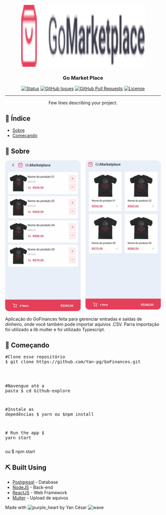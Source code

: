 <p align="center">
  <a href="" rel="noopener">
 <img width=400px height=200px src="./src/assets/logo.png" alt="Project logo"></a>
</p>

<h3 align="center">Go Market Place</h3>

<div align="center">

[![Status](https://img.shields.io/badge/status-active-success.svg)]()
[![GitHub Issues](https://img.shields.io/github/issues/kylelobo/The-Documentation-Compendium.svg)](https://github.com/kylelobo/The-Documentation-Compendium/issues)
[![GitHub Pull Requests](https://img.shields.io/github/issues-pr/kylelobo/The-Documentation-Compendium.svg)](https://github.com/kylelobo/The-Documentation-Compendium/pulls)
[![License](https://img.shields.io/badge/license-MIT-blue.svg)](/LICENSE)

</div>

---

<p align="center"> Few lines describing your project.
    <br>
</p>

## 📝 Índice

- [Sobre](#about)
- [Começando](#getting_started)

## 🧐 Sobre <a name = "about"></a>

<div diplay="center">
 <img src="./src/assets/Group.svg" alt="Project logo"></a>
</div>

Aplicação do GoFinances feita para gerenciar entradas e saídas de dinheiro, onde você também pode importar aquivos .CSV.
Parra importação foi utilizado a lib multer e foi utilizado Typescript.

## 🏁 Começando <a name = "getting_started"></a>

<div class="highlight highlight-source-shell"><pre><span class="pl-c"><span class="pl-c">#</span>Clone esse repositório</span>
$ git clone https://github.com/Yan-pg/GoFinances.git
<br>

<span class="pl-c"><span class="pl-c">#</span>Navengue até a pasta</span>
$ <span class="pl-c1">cd</span> Github-explore

<span class="pl-c"><span class="pl-c">#</span>Instale as depedências</span>
$ yarn
ou
$npm install

<span class="pl-c"><span class="pl-c">#</span> Run the app</span>
$ yarn start</pre></div>
ou
$ npm start</pre></div>
## ⛏️ Built Using <a name = "built_using"></a>

- [Postgresql](https://www.postgresql.org/) - Database
- [NodeJS](https://nodejs.org/en/) - Back-end
- [ReactJS](https://pt-br.reactjs.org/) - Web Framework
- [Multer](https://pt-br.reactjs.org/) - Upload de aquivos



<p>Made with <g-emoji class="g-emoji" alias="purple_heart" fallback-src="https://github.githubassets.com/images/icons/emoji/unicode/1f49c.png"><img class="emoji" alt="purple_heart" height="20" width="20" src="https://github.githubassets.com/images/icons/emoji/unicode/1f49c.png"></g-emoji> by Yan César <g-emoji class="g-emoji" alias="wave" fallback-src="https://github.githubassets.com/images/icons/emoji/unicode/1f44b.png"><img class="emoji" alt="wave" height="20" width="20" src="https://github.githubassets.com/images/icons/emoji/unicode/1f44b.png"></g-emoji>
